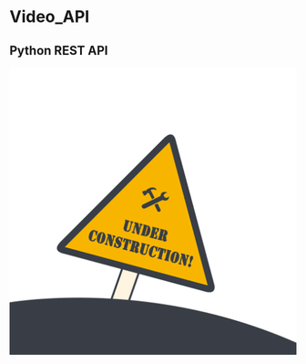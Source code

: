 # Video_API
Python REST API
---
![Under Construction](https://github.com/JC79012/Video_API/blob/main/under_construction%20.png)


